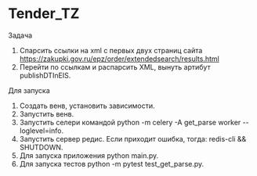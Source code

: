 # Tender_TZ
Задача
1. Спарсить ссылки на xml с первых двух страниц сайта https://zakupki.gov.ru/epz/order/extendedsearch/results.html
2. Перейти по ссылкам и распарсить XML, вынуть артибут publishDTInEIS.

Для запуска
1. Cоздать венв, установить зависимости.
2. Запустить венв.
3. Запустить селери командой python -m celery -A get_parse worker --loglevel=info.
4. Запустить сервер редис. Если приходит ошибка, тогда: redis-cli && SHUTDOWN.
5. Для запуска приложения python main.py.
6. Для запуска тестов python -m pytest test_get_parse.py.